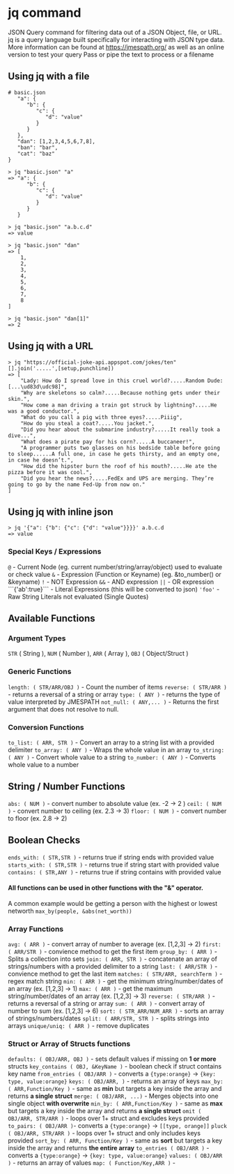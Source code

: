 # jq command
JSON Query command for filtering data out of a JSON Object, file, or URL. jq is a query language
built specifically for interacting with JSON type data. More information can be found
at https://jmespath.org/ as well as an online version to test your query
Pass or pipe the text to process or a filename
## Using jq with a file 
``` 
# basic.json
   "a": {
      "b": {
         "c": {
            "d": "value"
         }
      }
   },
   "dan": [1,2,3,4,5,6,7,8],
   "ban": "bar",
   "cat": "baz"
}
```
```
> jq "basic.json" "a"
=> "a": {
      "b": {
         "c": {
            "d": "value"
         }
      }
   }
```
```
> jq "basic.json" "a.b.c.d"
=> value
```
```
> jq "basic.json" "dan"
=> [
    1,
    2,
    3,
    4,
    5,
    6,
    7,
    8
]
```
```
> jq "basic.json" "dan[1]"
=> 2
```
## Using jq with a URL
```
> jq "https://official-joke-api.appspot.com/jokes/ten" [].join('.....',[setup,punchline])
=> [
    "Lady: How do I spread love in this cruel world?.....Random Dude: [...\ud83d\udc98]",
    "Why are skeletons so calm?.....Because nothing gets under their skin.",
    "How come a man driving a train got struck by lightning?.....He was a good conductor.",
    "What do you call a pig with three eyes?.....Piiig",
    "How do you steal a coat?.....You jacket.",
    "Did you hear about the submarine industry?.....It really took a dive...",
    "What does a pirate pay for his corn?.....A buccaneer!",
    "A programmer puts two glasses on his bedside table before going to sleep......A full one, in case he gets thirsty, and an empty one, in case he doesn’t.",
    "How did the hipster burn the roof of his mouth?.....He ate the pizza before it was cool.",
    "Did you hear the news?.....FedEx and UPS are merging. They’re going to go by the name Fed-Up from now on."
]
```
## Using jq with inline json
```
> jq '{"a": {"b": {"c": {"d": "value"}}}}' a.b.c.d
=> value
```

### Special Keys / Expressions
`@` - Current Node \(eg. current number/string/array/object\) used to evaluate or check value
`&` - Expression \(Function or Keyname\) \(eg. &to\_number\(\) or &keyname\)
`!` - NOT Expression
`&&` - AND expression
`||` - OR expression
``\`{'ab':true}\```  - Literal Expressions \(this will be converted to json\)
`'foo'` - Raw String Literals not evaluated \(Single Quotes\)
## Available Functions
### Argument Types
`STR` \( String \), `NUM` \( Number \), `ARR` \( Array \), `OBJ` \( Object/Struct \)
### Generic Functions
`length: ( STR/ARR/OBJ )` - Count the number of items
`reverse: ( STR/ARR )` - returns a reversal of a string or array
`type: ( ANY )` - returns the type of value interpreted by JMESPATH
`not_null: ( ANY,... )` - Returns the first argument that does not resolve to null.
### Conversion Functions
`to_list: ( ARR, STR )` - Convert an array to a string list with a provided delimiter
`to_array: ( ANY )` - Wraps the whole value in an array
`to_string: ( ANY )` - Convert whole value to a string
`to_number: ( ANY )` - Converts whole value to a number
## String / Number Functions
`abs: ( NUM )` - convert number to absolute value \(ex. -2 -&gt; 2 \)
`ceil: ( NUM )` - convert number to ceiling \(ex. 2.3 -&gt; 3\)
`floor: ( NUM )` - convert number to floor \(ex. 2.8 -&gt; 2\)
## Boolean Checks
`ends_with: ( STR,STR )` - returns true if string ends with provided value
`starts_with: ( STR,STR )` - returns true if string start with provided value
`contains: ( STR,ANY )` - returns true if string contains with provided value
#### All functions can be used in other functions with the "&" operator.
A common example would be getting a person with the highest or lowest networth `max_by(people, &abs(net_worth))`
### Array Functions
`avg: ( ARR )` - convert array of number to average \(ex. \[1,2,3\] -&gt; 2\)
`first: ( ARR/STR )` - convience method to get the first item
`group_by: ( ARR )` - Splits a collection into sets
`join: ( ARR, STR )` - concatenate an array of strings/numbers with a provided delimiter to a string
`last: ( ARR/STR )` - convience method to get the last item
`matches: ( STR/ARR, searchTerm )` - regex match string
`min: ( ARR )` - get the minimum string/number/dates of an array \(ex. \[1,2,3\] -&gt; 1\)
`max: ( ARR )` - get the maximum string/number/dates of an array \(ex. \[1,2,3\] -&gt; 3\)
`reverse: ( STR/ARR )` - returns a reversal of a string or array
`sum: ( ARR )` - convert array of number to sum \(ex. \[1,2,3\] -&gt; 6\)
`sort: ( STR_ARR/NUM_ARR )` - sorts an array of strings/numbers/dates
`split: ( ARR/STR, STR )` - splits strings into arrays
`unique/uniq: ( ARR )` - remove duplicates

### Struct or Array of Structs functions

`defaults: ( OBJ/ARR, OBJ )` - sets default values if missing on **1 or more** structs
`key_contains ( OBJ, &KeyName )` - boolean check if struct contains key name
`from_entries ( OBJ/ARR )` - converts a `{type:orange}` -&gt; `{key: type, value:orange}`
`keys: ( OBJ/ARR, )` - returns an array of keys
`max_by: ( ARR,Function/Key )` - same as **min** but targets a key inside the array and returns **a single struct**
`merge: ( OBJ/ARR, ...)` - Merges objects into one single object **with overwrite**
`min_by: ( ARR,Function/Key )` - same as **max** but targets a key inside the array and returns **a single struct**
`omit ( OBJ/ARR, STR/ARR )` - loops over 1+ struct and excludes keys provided `to_pairs: ( OBJ/ARR )`- converts a `{type:orange}` -&gt; `[[type, orange]]`
`pluck ( OBJ/ARR, STR/ARR )` - loops over 1+ struct and only includes keys provided
`sort_by: ( ARR, Function/Key )` - same as **sort** but targets a key inside the array and returns **the entire array**
`to_entries ( OBJ/ARR )` - converts a `{type:orange}` -&gt; `{key: type, value:orange}`
`values: ( OBJ/ARR )` - returns an array of values
`map: ( Function/Key,ARR )` -

